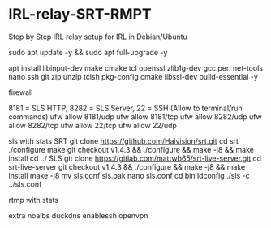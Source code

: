 # IRL-relay-SRT-RMPT
Step by Step IRL relay setup for IRL in Debian/Ubuntu

sudo apt update -y && sudo apt full-upgrade -y

apt install libinput-dev make cmake tcl openssl zlib1g-dev gcc perl net-tools nano ssh git zip unzip tclsh pkg-config cmake libssl-dev build-essential -y

firewall

8181 = SLS HTTP, 8282 = SLS Server, 22 = SSH (Allow to terminal/run commands)
ufw allow 8181/udp
ufw allow 8181/tcp
ufw allow 8282/udp
ufw allow 8282/tcp
ufw allow 22/tcp
ufw allow 22/udp

sls with stats
SRT
git clone https://github.com/Haivision/srt.git
cd srt
./configure
make
git checkout v1.4.3 && ./configure && make -j8 && make install
cd ../
SLS
git clone https://gitlab.com/mattwb65/srt-live-server.git
cd srt-live-server
git checkout v1.4.3 && ./configure && make -j8 && make install
make -j8
mv sls.conf sls.bak
nano sls.conf
cd bin
ldconfig
./sls -c ../sls.conf

rtmp with stats


extra
noalbs
duckdns
enablessh
openvpn
